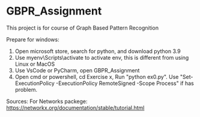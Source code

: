 # GBPR_Assignment

This project is for course of Graph Based Pattern Recognition

Prepare for windows:
1. Open microsoft store, search for python, and download python 3.9
2. Use myenv\Scripts\activate to activate env, this is different from using Linux or MacOS
3. Use VsCode or PyCharm, open GBPR_Assignment
4. Open cmd or powershell, cd Exercise x, Run "python ex0.py". Use "Set-ExecutionPolicy -ExecutionPolicy RemoteSigned -Scope Process" if has problem.

Sources:
For Networks packege: https://networkx.org/documentation/stable/tutorial.html
